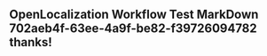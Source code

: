 <properties
ms.topic="hero-topic1"
ms.test1="hero-topic"
ms.test2="test"/>

## OpenLocalization Workflow Test MarkDown 702aeb4f-63ee-4a9f-be82-f39726094782 thanks!
